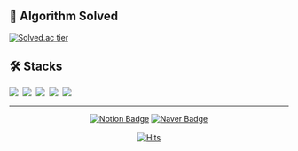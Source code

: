 <h2 align="left"> 🚩 Algorithm Solved </h2>

[![Solved.ac tier](http://mazassumnida.wtf/api/v2/generate_badge?boj=rlawngks9809)](https://solved.ac/rlawngks9809)

<h2 align="left"> 🛠️ Stacks </h2>

<img src="https://img.shields.io/badge/Android-3DDC84?style=for-the-badge&logo=Android&logoColor=white">&nbsp;
<img src="https://img.shields.io/badge/Kotlin-7F52FF?style=for-the-badge&logo=Kotlin&logoColor=white">&nbsp;
<img src="https://img.shields.io/badge/java-007396?style=for-the-badge&logo=java&logoColor=white">&nbsp;
<img src="https://img.shields.io/badge/Python-3776AB?style=for-the-badge&logo=Python&logoColor=white">&nbsp;
<img src="https://img.shields.io/badge/Firebase-FFCA28?style=for-the-badge&logo=Firebase&logoColor=black">

---

<div align="center">
  
  [![Notion Badge](https://img.shields.io/badge/-Notion-000000?logo=notion&logoColor=white&link=https://scientific-knot-ba1.notion.site/af1f5954260f481faa142dcda2ac74a4?pvs=4)](https://scientific-knot-ba1.notion.site/af1f5954260f481faa142dcda2ac74a4?pvs=4)
  [![Naver Badge](https://img.shields.io/badge/Mail-00c73c?style=flat-square&logo=Naver&logoColor=white&link=mailto:rlawngks9809@naver.com)](mailto:rlawngks9809@naver.com)
  <br><br>
  [![Hits](https://hits.seeyoufarm.com/api/count/incr/badge.svg?url=https%3A%2F%2Fgithub.com%2Fjuhan2103%2Fhit-counter&title=Today/Total&edge_flat=false)](https://hits.seeyoufarm.com)                                         
</div>
